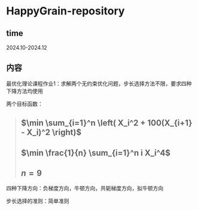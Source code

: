 # HappyGrain-repository
## time
2024.10-2024.12
## 内容
最优化理论课程作业1：求解两个无约束优化问题，步长选择方法不限，要求四种下降方法均使用

两个目标函数：
> $\min \sum_{i=1}^n \left( X_i^2 + 100(X_{i+1} - X_i)^2 \right)$
> -
> $\min \frac{1}{n} \sum_{i=1}^n i X_i^4$
> -
> $n=9$
> -
四种下降方向：负梯度方向，牛顿方向，共轭梯度方向，拟牛顿方向

步长选择的准则：简单准则
